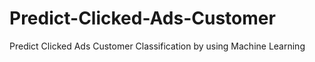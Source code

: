 # Predict-Clicked-Ads-Customer
Predict Clicked Ads Customer Classification by using Machine Learning
